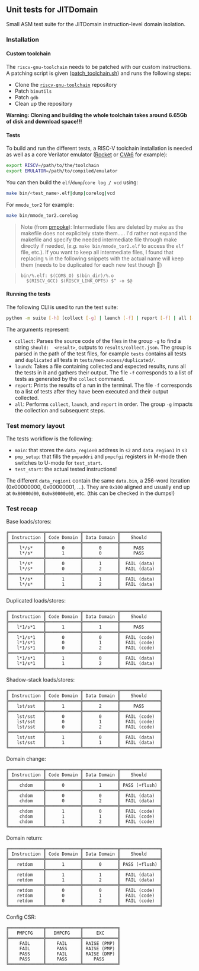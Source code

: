 ## Unit tests for JITDomain

Small ASM test suite for the JITDomain instruction-level domain isolation.


### Installation

#### Custom toolchain

The `riscv-gnu-toolchain` needs to be patched with our custom instructions. A patching script is given ([patch_toolchain.sh](https://github.com/QDucasse/jitdomain-tests/blob/main/patch/patch_toolchain.sh)) and runs the following steps:
- Clone the [`riscv-gnu-toolchain`](https://github.com/riscv-collab/riscv-gnu-toolchain) repository 
- Patch `binutils`
- Patch `gdb`
- Clean up the repository

**Warning: Cloning and building the whole toolchain takes around 6.65Gb of disk and download space!!!** 

#### Tests

To build and run the different tests, a RISC-V toolchain installation is needed as well as a core Verilator emulator ([Rocket](https://github.com/chipsalliance/rocket-chip) or [CVA6](https://github.com/openhwgroup/cva6) for example):
```bash
export RISCV=/path/to/the/toolchain
export EMULATOR=/path/to/compiled/emulator
```

You can then build the `elf`/`dump`/`core log / vcd` using:

```bash
make bin/<test_name>.elf|dump|corelog|vcd
```

For `mmode_tor2` for example:

```bash
make bin/mmode_tor2.corelog
```

> Note (from [pmpoke](https://github.com/QDucasse/pmpoke)): Intermediate files are deleted by make as the makefile does not explicitely state them..... I'd rather not expand the makefile and specify the needed intermediate file through make directly if needed, (*e.g.* `make bin/mmode_tor2.elf` to access the `elf` file, etc.). If you want to keep all intermediate files, I found that replacing `%` in the following snippets with the actual name will keep them (needs to be duplicated for each new test though 🥱)

> ```make
> bin/%.elf: $(COMS_O) $(bin_dir)/%.o
> 	$(RISCV_GCC) $(RISCV_LINK_OPTS) $^ -o $@
> ```

#### Running the tests

The following CLI is used to run the test suite:

```bash
python -m suite [-h] [collect [-g] | launch [-f] | report [-f] | all [-g]]
```

The arguments represent:
- `collect`: Parses the source code of the files in the group `-g` to find a string `should:  <result>`, outputs to `results/collect.json`. The group is parsed in the path of the test files, for example `tests` contains all tests and `duplicated` all tests in `tests/mem-access/duplicated/`.
- `launch`: Takes a file containing collected and expected results, runs all the tests in it and gathers their output. The file `-f` corresponds to a list of tests as generated by the `collect` command.
- `report`: Prints the results of a run in the terminal. The file `-f` corresponds to a list of tests after they have been executed and their output collected.
- `all`: Performs `collect`, `launch`, and `report` in order. The group `-g` impacts the collection and subsequent steps.


### Test memory layout

The tests workflow is the following:
- `main`: that stores the `data_region0` address in `s2` and `data_region1` in `s3`
- `pmp_setup`: that fills the `pmpaddri` and `pmpcfgi` registers in M-mode then switches to U-mode for `test_start`.
- `test_start`: the actual tested instructions!

The different `data_regioni` contain the same `data.bin`, a 256-word iteration (0x00000000, 0x00000001, ...). They are `0x100` aligned and usually end up at `0x80000d00`, `0x0x80000e00`, etc. (this can be checked in the dumps!)


### Test recap

Base loads/stores:
```
╔═════════════╦═════════════╦═════════════╦═══════════════╗
║ Instruction ║ Code Domain ║ Data Domain ║    Should     ║
╠═════════════╬═════════════╬═════════════╬═══════════════╣ 
║    l*/s*    ║      0      ║      0      ║     PASS      ║ 
║    l*/s*    ║      1      ║      0      ║     PASS      ║
╠═════════════╬═════════════╬═════════════╬═══════════════╣
║    l*/s*    ║      0      ║      1      ║  FAIL (data)  ║
║    l*/s*    ║      0      ║      2      ║  FAIL (data)  ║
╠═════════════╬═════════════╬═════════════╬═══════════════╣
║    l*/s*    ║      1      ║      1      ║  FAIL (data)  ║
║    l*/s*    ║      1      ║      2      ║  FAIL (data)  ║
╚═════════════╩═════════════╩═════════════╩═══════════════╝
```

Duplicated loads/stores:
```
╔═════════════╦═════════════╦═════════════╦═══════════════╗
║ Instruction ║ Code Domain ║ Data Domain ║    Should     ║
╠═════════════╬═════════════╬═════════════╬═══════════════╣
║   l*1/s*1   ║      1      ║      1      ║     PASS      ║
╠═════════════╬═════════════╬═════════════╬═══════════════╣
║   l*1/s*1   ║      0      ║      0      ║  FAIL (code)  ║
║   l*1/s*1   ║      0      ║      1      ║  FAIL (code)  ║
║   l*1/s*1   ║      0      ║      2      ║  FAIL (code)  ║
╠═════════════╬═════════════╬═════════════╬═══════════════╣
║   l*1/s*1   ║      1      ║      0      ║  FAIL (data)  ║
║   l*1/s*1   ║      1      ║      2      ║  FAIL (data)  ║
╚═════════════╩═════════════╩═════════════╩═══════════════╝
```

Shadow-stack loads/stores:
```
╔═════════════╦═════════════╦═════════════╦═══════════════╗
║ Instruction ║ Code Domain ║ Data Domain ║    Should     ║
╠═════════════╬═════════════╬═════════════╬═══════════════╣
║   lst/sst   ║      1      ║      2      ║     PASS      ║
╠═════════════╬═════════════╬═════════════╬═══════════════╣
║   lst/sst   ║      0      ║      0      ║  FAIL (code)  ║
║   lst/sst   ║      0      ║      1      ║  FAIL (code)  ║
║   lst/sst   ║      0      ║      2      ║  FAIL (code)  ║
╠═════════════╬═════════════╬═════════════╬═══════════════╣
║   lst/sst   ║      1      ║      0      ║  FAIL (data)  ║
║   lst/sst   ║      1      ║      1      ║  FAIL (data)  ║
╚═════════════╩═════════════╩═════════════╩═══════════════╝
```

Domain change:
```
╔═════════════╦═════════════╦═════════════╦═══════════════╗
║ Instruction ║ Code Domain ║ Data Domain ║    Should     ║
╠═════════════╬═════════════╬═════════════╬═══════════════╣
║    chdom    ║      0      ║      1      ║ PASS (+flush) ║
╠═════════════╬═════════════╬═════════════╬═══════════════╣
║    chdom    ║      0      ║      0      ║  FAIL (data)  ║
║    chdom    ║      0      ║      2      ║  FAIL (data)  ║
╠═════════════╬═════════════╬═════════════╬═══════════════╣
║    chdom    ║      1      ║      0      ║  FAIL (code)  ║
║    chdom    ║      1      ║      1      ║  FAIL (code)  ║
║    chdom    ║      1      ║      2      ║  FAIL (code)  ║
╚═════════════╩═════════════╩═════════════╩═══════════════╝
```

Domain return:
```
╔═════════════╦═════════════╦═════════════╦═══════════════╗
║ Instruction ║ Code Domain ║ Data Domain ║    Should     ║
╠═════════════╬═════════════╬═════════════╬═══════════════╣
║   retdom    ║      1      ║      0      ║ PASS (+flush) ║
╠═════════════╬═════════════╬═════════════╬═══════════════╣
║   retdom    ║      1      ║      1      ║  FAIL (data)  ║
║   retdom    ║      1      ║      2      ║  FAIL (data)  ║
╠═════════════╬═════════════╬═════════════╬═══════════════╣
║   retdom    ║      0      ║      0      ║  FAIL (code)  ║
║   retdom    ║      0      ║      1      ║  FAIL (code)  ║
║   retdom    ║      0      ║      2      ║  FAIL (code)  ║
╚═════════════╩═════════════╩═════════════╩═══════════════╝
```

Config CSR:
```
╔═════════════╦═════════════╦═════════════╗
║   PMPCFG    ║   DMPCFG    ║     EXC     ║
╠═════════════╬═════════════╬═════════════╣
║    FAIL     ║    FAIL     ║ RAISE (PMP) ║
║    FAIL     ║    PASS     ║ RAISE (PMP) ║
║    PASS     ║    FAIL     ║ RAISE (DMP) ║
║    PASS     ║    PASS     ║    PASS     ║
╚═════════════╩═════════════╩═════════════╝
```
